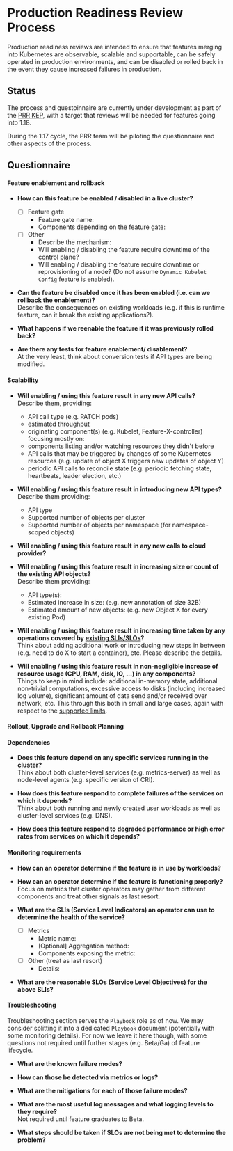 # Production Readiness Review Process

Production readiness reviews are intended to ensure that features merging into
Kubernetes are observable, scalable and supportable, can be safely operated in
production environments, and can be disabled or rolled back in the event they
cause increased failures in production.

## Status

The process and questoinnaire are currently under development as part of the
[PRR KEP][], with a target that reviews will be needed for features going into 1.18.

During the 1.17 cycle, the PRR team will be piloting the questionnaire and other
aspects of the process.

## Questionnaire

#### Feature enablement and rollback

* **How can this feature be enabled / disabled in a live cluster?**
  - [ ] Feature gate
	  - Feature gate name:
    - Components depending on the feature gate:
  - [ ] Other
    - Describe the mechanism:
    - Will enabling / disabling the feature require downtime of the control
      plane?
    - Will enabling / disabling the feature require downtime or reprovisioning
      of a node? (Do not assume `Dynamic Kubelet Config` feature is enabled).

* **Can the feature be disabled once it has been enabled (i.e. can we rollback
  the enablement)?**  
  Describe the consequences on existing workloads (e.g. if this is runtime
  feature, can it break the existing applications?).

* **What happens if we reenable the feature if it was previously rolled back?**

* **Are there any tests for feature enablement/ disablement?**  
  At the very least, think about conversion tests if API types are being modified.

#### Scalability
      
* **Will enabling / using this feature result in any new API calls?**  
  Describe them, providing:
  - API call type (e.g. PATCH pods)
  - estimated throughput
  - originating component(s) (e.g. Kubelet, Feature-X-controller)  
  focusing mostly on:
  - components listing and/or watching resources they didn't before
  - API calls that may be triggered by changes of some Kubernetes resources
    (e.g. update of object X triggers new updates of object Y)
  - periodic API calls to reconcile state (e.g. periodic fetching state,
    heartbeats, leader election, etc.)

* **Will enabling / using this feature result in introducing new API types?**  
  Describe them providing:
  - API type
  - Supported number of objects per cluster
  - Supported number of objects per namespace (for namespace-scoped objects)

* **Will enabling / using this feature result in any new calls to cloud
  provider?**

* **Will enabling / using this feature result in increasing size or count
  of the existing API objects?**  
  Describe them providing:
  - API type(s):
  - Estimated increase in size: (e.g. new annotation of size 32B)
  - Estimated amount of new objects: (e.g. new Object X for every existing Pod)

* **Will enabling / using this feature result in increasing time taken by any
  operations covered by [existing SLIs/SLOs][]?**  
  Think about adding additional work or introducing new steps in between
  (e.g. need to do X to start a container), etc. Please describe the details.

* **Will enabling / using this feature result in non-negligible increase of
  resource usage (CPU, RAM, disk, IO, ...) in any components?**  
  Things to keep in mind include: additional in-memory state, additional
  non-trivial computations, excessive access to disks (including increased log
  volume), significant amount of data send and/or received over network, etc.
  This through this both in small and large cases, again with respect to the
  [supported limits][].

#### Rollout, Upgrade and Rollback Planning

#### Dependencies

* **Does this feature depend on any specific services running in the cluster?**  
  Think about both cluster-level services (e.g. metrics-server) as well
  as node-level agents (e.g. specific version of CRI).

* **How does this feature respond to complete failures of the services on which
  it depends?**  
  Think about both running and newly created user workloads as well as
  cluster-level services (e.g. DNS).

* **How does this feature respond to degraded performance or high error rates
  from services on which it depends?**

#### Monitoring requirements

* **How can an operator determine if the feature is in use by workloads?**

* **How can an operator determine if the feature is functioning properly?**  
  Focus on metrics that cluster operators may gather from different
  components and treat other signals as last resort.

* **What are the SLIs (Service Level Indicators) an operator can use to
  determine the health of the service?**
  - [ ] Metrics
	  - Metric name:
    - [Optional] Aggregation method:
    - Components exposing the metric:
  - [ ] Other (treat as last resort)
    - Details:

* **What are the reasonable SLOs (Service Level Objectives) for the above SLIs?**

#### Troubleshooting
Troubleshooting section serves the `Playbook` role as of now. We may consider
splitting it into a dedicated `Playbook` document (potentially with some monitoring
details). For now we leave it here though, with some questions not required until
further stages (e.g. Beta/Ga) of feature lifecycle.

* **What are the known failure modes?**

* **How can those be detected via metrics or logs?**

* **What are the mitigations for each of those failure modes?**

* **What are the most useful log messages and what logging levels to they require?**  
  Not required until feature graduates to Beta.

* **What steps should be taken if SLOs are not being met to determine the problem?**


[PRR KEP]: https://github.com/kubernetes/enhancements/blob/master/keps/sig-architecture/20190731-production-readiness-review-process.md
[supported limits]: https://github.com/kubernetes/community/blob/master/sig-scalability/configs-and-limits/thresholds.md
[existing SLIs/SLOs]: https://github.com/kubernetes/community/blob/master/sig-scalability/slos/slos.md#kubernetes-slisslos
